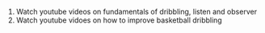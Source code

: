 1. Watch youtube videos on fundamentals of dribbling, listen and observer
2. Watch youtube vidoes on how to improve basketball dribbling